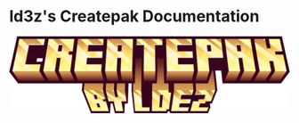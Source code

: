 # ld3z's Createpak Documentation

![](https://raw.githubusercontent.com/ld3z/createpak-docs/refs/heads/main/src/assets/createpak_logo.webp)